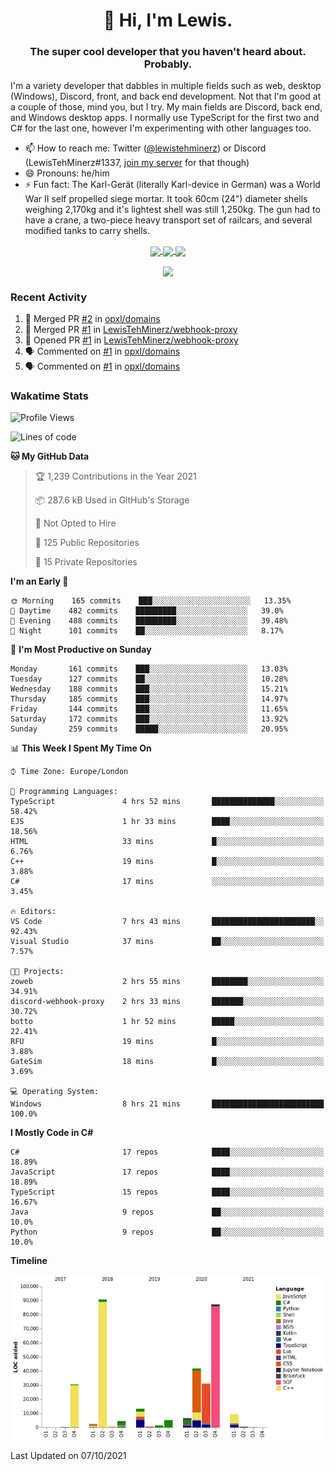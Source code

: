 <h1 align="center">👋 Hi, I'm Lewis.</h1>
<h3 align="center">The super cool developer that you haven't heard about. Probably.</h3>

I'm a variety developer that dabbles in multiple fields such as web, desktop (Windows), Discord, front, and back end development. Not that I'm good at a couple of those, mind you, but I try. My main fields are Discord, back end, and Windows desktop apps. I normally use TypeScript for the first two and C# for the last one, however I'm experimenting with other languages too.

- 📫 How to reach me: Twitter ([@lewistehminerz](https://twitter.com/lewistehminerz)) or Discord (LewisTehMinerz#1337, [join my server](https://discord.gg/XnUh7JB) for that though)
- 😄 Pronouns: he/him
- ⚡ Fun fact: The Karl-Gerät (literally Karl-device in German) was a World War II self propelled siege mortar. It took 60cm (24") diameter shells weighing 2,170kg and it's lightest shell was still 1,250kg. The gun had to have a crane, a two-piece heavy transport set of railcars, and several modified tanks to carry shells.

<p align="center">
  <a href="https://github.com/anuraghazra/github-readme-stats">
    <img align="center" src="https://github-readme-stats.vercel.app/api?username=LewisTehMinerz&count_private=true&show_icons=true&theme=gruvbox">
  </a>
  <a href="https://github.com/anuraghazra/github-readme-stats">
    <img align="center" src="https://github-readme-stats.vercel.app/api/top-langs?username=LewisTehMinerz&layout=compact&theme=gruvbox">
  </a>
  <a href="https://github.com/anuraghazra/github-readme-stats">
    <img align="center" src="https://github-readme-stats.vercel.app/api/wakatime?username=LewisTehMinerz&layout=compact&theme=gruvbox">
  </a>
</p>

<p align="center">
  <a href="https://github.com/ryo-ma/github-profile-trophy">
    <img align="center" src="https://github-profile-trophy.vercel.app/?username=LewisTehMinerz&theme=gruvbox">
  </a>
</p>

### Recent Activity
<!--START_SECTION:activity-->
1. 🎉 Merged PR [#2](https://github.com/opxl/domains/pull/2) in [opxl/domains](https://github.com/opxl/domains)
2. 🎉 Merged PR [#1](https://github.com/LewisTehMinerz/webhook-proxy/pull/1) in [LewisTehMinerz/webhook-proxy](https://github.com/LewisTehMinerz/webhook-proxy)
3. 💪 Opened PR [#1](https://github.com/LewisTehMinerz/webhook-proxy/pull/1) in [LewisTehMinerz/webhook-proxy](https://github.com/LewisTehMinerz/webhook-proxy)
4. 🗣 Commented on [#1](https://github.com/opxl/domains/issues/1) in [opxl/domains](https://github.com/opxl/domains)
5. 🗣 Commented on [#1](https://github.com/opxl/domains/issues/1) in [opxl/domains](https://github.com/opxl/domains)
<!--END_SECTION:activity-->

### Wakatime Stats
<!--START_SECTION:waka-->
![Profile Views](http://img.shields.io/badge/Profile%20Views-4-blue)

![Lines of code](https://img.shields.io/badge/From%20Hello%20World%20I%27ve%20Written-332039%20lines%20of%20code-blue)

**🐱 My GitHub Data** 

> 🏆 1,239 Contributions in the Year 2021
 > 
> 📦 287.6 kB Used in GitHub's Storage 
 > 
> 🚫 Not Opted to Hire
 > 
> 📜 125 Public Repositories 
 > 
> 🔑 15 Private Repositories  
 > 
**I'm an Early 🐤** 

```text
🌞 Morning    165 commits    ███░░░░░░░░░░░░░░░░░░░░░░   13.35% 
🌆 Daytime    482 commits    █████████░░░░░░░░░░░░░░░░   39.0% 
🌃 Evening    488 commits    █████████░░░░░░░░░░░░░░░░   39.48% 
🌙 Night      101 commits    ██░░░░░░░░░░░░░░░░░░░░░░░   8.17%

```
📅 **I'm Most Productive on Sunday** 

```text
Monday       161 commits    ███░░░░░░░░░░░░░░░░░░░░░░   13.03% 
Tuesday      127 commits    ██░░░░░░░░░░░░░░░░░░░░░░░   10.28% 
Wednesday    188 commits    ███░░░░░░░░░░░░░░░░░░░░░░   15.21% 
Thursday     185 commits    ███░░░░░░░░░░░░░░░░░░░░░░   14.97% 
Friday       144 commits    ███░░░░░░░░░░░░░░░░░░░░░░   11.65% 
Saturday     172 commits    ███░░░░░░░░░░░░░░░░░░░░░░   13.92% 
Sunday       259 commits    █████░░░░░░░░░░░░░░░░░░░░   20.95%

```


📊 **This Week I Spent My Time On** 

```text
⌚︎ Time Zone: Europe/London

💬 Programming Languages: 
TypeScript               4 hrs 52 mins       ██████████████░░░░░░░░░░░   58.42% 
EJS                      1 hr 33 mins        ████░░░░░░░░░░░░░░░░░░░░░   18.56% 
HTML                     33 mins             █░░░░░░░░░░░░░░░░░░░░░░░░   6.76% 
C++                      19 mins             █░░░░░░░░░░░░░░░░░░░░░░░░   3.88% 
C#                       17 mins             ░░░░░░░░░░░░░░░░░░░░░░░░░   3.45%

🔥 Editors: 
VS Code                  7 hrs 43 mins       ███████████████████████░░   92.43% 
Visual Studio            37 mins             ██░░░░░░░░░░░░░░░░░░░░░░░   7.57%

🐱‍💻 Projects: 
zoweb                    2 hrs 55 mins       ████████░░░░░░░░░░░░░░░░░   34.91% 
discord-webhook-proxy    2 hrs 33 mins       ███████░░░░░░░░░░░░░░░░░░   30.72% 
botto                    1 hr 52 mins        █████░░░░░░░░░░░░░░░░░░░░   22.41% 
RFU                      19 mins             █░░░░░░░░░░░░░░░░░░░░░░░░   3.88% 
GateSim                  18 mins             █░░░░░░░░░░░░░░░░░░░░░░░░   3.69%

💻 Operating System: 
Windows                  8 hrs 21 mins       █████████████████████████   100.0%

```

**I Mostly Code in C#** 

```text
C#                       17 repos            ████░░░░░░░░░░░░░░░░░░░░░   18.89% 
JavaScript               17 repos            ████░░░░░░░░░░░░░░░░░░░░░   18.89% 
TypeScript               15 repos            ████░░░░░░░░░░░░░░░░░░░░░   16.67% 
Java                     9 repos             ██░░░░░░░░░░░░░░░░░░░░░░░   10.0% 
Python                   9 repos             ██░░░░░░░░░░░░░░░░░░░░░░░   10.0%

```


**Timeline**

![Chart not found](https://raw.githubusercontent.com/LewisTehMinerz/LewisTehMinerz/master/charts/bar_graph.png) 


 Last Updated on 07/10/2021
<!--END_SECTION:waka-->
